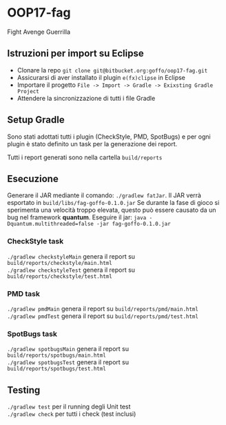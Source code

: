 # OOP17-fag

Fight Avenge Guerrilla

## Istruzioni per import su Eclipse

* Clonare la repo `git clone git@bitbucket.org:goffo/oop17-fag.git`
* Assicurarsi di aver installato il plugin `e(fx)clipse` in Eclipse
* Importare il progetto `File -> Import -> Gradle -> Exixsting Gradle Project`
* Attendere la sincronizzazione di tutti i file Gradle

## Setup Gradle

Sono stati adottati tutti i plugin (CheckStyle, PMD, SpotBugs) e per ogni plugin
è stato definito un task per la generazione dei report.

Tutti i report generati sono nella cartella `build/reports`

## Esecuzione

Generare il JAR mediante il comando: `./gradlew fatJar`. Il JAR verrà esportato in `build/libs/fag-goffo-0.1.0.jar`
Se durante la fase di gioco si sperimenta una velocità troppo elevata, questo può essere causato da un bug nel framework
__quantum__. Eseguire il jar: `java -Dquantum.multithreaded=false -jar fag-goffo-0.1.0.jar`

### CheckStyle task

`./gradlew checkstyleMain` genera il report su `build/reports/checkstyle/main.html`  
`./gradlew checkstyleTest` genera il report su `build/reports/checkstyle/test.html`

### PMD task

`./gradlew pmdMain` genera il report su `build/reports/pmd/main.html`  
`./gradlew pmdTest` genera il report su `build/reports/pmd/test.html`

### SpotBugs task

`./gradlew spotbugsMain` genera il report su `build/reports/spotbugs/main.html`  
`./gradlew spotbugsTest` genera il report su `build/reports/spotbugs/test.html`

## Testing

`./gradlew test` per il running degli Unit test  
`./gradlew check` per tutti i check (test inclusi)
